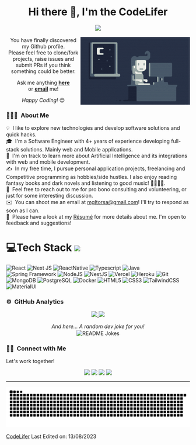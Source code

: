 <h1 align="center"> Hi there 👋, I'm the CodeLifer</h1>

<p align="center">
	<a href="https://github.com/mgltorsa">
		<img src="https://readme-typing-svg.herokuapp.com/?lines=FullStack+Developer;Tech+Coaching;Enterprise+Consulting ;AI%20Applications;Always%20developing%20my%20skills&center=true&width=380&height=45">
	</a>
</p>

<img alt="Night Coding" src="https://github.com/mgltorsa/mgltorsa/blob/main/assets/night-coder.gif?raw=true" align="right"/>

<div align="center">

You have finally discovered my Github profile. <br>
Please feel free to clone/fork projects, raise issues and submit PRs if you think something could be better. <br>

Ask me anything <a href="https://github.com/mgltorsa/mgltorsa/issues/new"><b>here</b></a><br>
or <a href="mailto:mgltorsa@gmail.com"><b>email</b></a> me!

<i>Happy Coding!</i> 😊

</div>

### 👨🏻‍💻 &nbsp;About Me

💡 &nbsp;I like to explore new technologies and develop software solutions and quick hacks.\
🎓 &nbsp;I'm a Software Engineer with 4+ years of experience developing full-stack solutions. Mainly web and Mobile applications.\
🌱 &nbsp;I'm on track to learn more about Artificial Intelligence and its integrations with web and mobile development.\
✍️ &nbsp;In my free time, I pursue personal application projects, freelancing and Competitive programming as hobbies/side hustles. I also enjoy reading fantasy books and dark novels and listening to good music! 🎼🎺🎷🎻.\
💬 &nbsp;Feel free to reach out to me for pro bono consulting and volunteering, or just for some interesting discussion.\
✉️ &nbsp;You can shoot me an email at mgltorsa@gmail.com! I'll try to respond as soon as I can.\
📄 &nbsp;Please have a look at my [Résumé](https://www.mgltorsa.com/resume.html) for more details about me. I'm open to feedback and suggestions!


# 💻Tech Stack <img src = "https://media2.giphy.com/media/QssGEmpkyEOhBCb7e1/giphy.gif?cid=ecf05e47a0n3gi1bfqntqmob8g9aid1oyj2wr3ds3mg700bl&rid=giphy.gif" width = 32px>

![React](https://img.shields.io/badge/react-%23323330.svg?style=for-the-badge&logo=react) ![Next JS](https://img.shields.io/badge/Next-black?style=for-the-badge&logo=next.js&logoColor=white) ![ReactNative](https://img.shields.io/badge/React%20Native-%23323330.svg?style=for-the-badge&logo=react) ![Typescript](https://img.shields.io/badge/typescript-%23323330.svg?style=for-the-badge&logo=typescript) ![Java](https://img.shields.io/badge/java-%23E34F26.svg?style=for-the-badge&logo=coffee&logoColor=white) ![Spring Framework](https://img.shields.io/badge/SpringBoot-6DB33F.svg?style=for-the-badge&logo=Spring&logoColor=white) ![NodeJS](https://img.shields.io/badge/node.js-6DA55F?style=for-the-badge&logo=node.js&logoColor=white) ![NestJS](https://img.shields.io/badge/nestjs-E0234E.svg?style=for-the-badge&logo=nestjs&logoColor=white) ![Vercel](https://img.shields.io/badge/vercel-%23000000.svg?style=for-the-badge&logo=vercel&logoColor=white) ![Heroku](https://img.shields.io/badge/heroku-%23430098.svg?style=for-the-badge&logo=heroku&logoColor=white) ![Git](https://img.shields.io/badge/Git-%232C8EBB.svg?style=for-the-badge&logo=git&logoColor=white) ![MongoDB](https://img.shields.io/badge/MongoDB-%234ea94b.svg?style=for-the-badge&logo=mongodb&logoColor=white) ![PostgreSQL](https://img.shields.io/badge/postgresql-4169e1.svg?style=for-the-badge&logo=postgresql&logoColor=white) ![Docker](https://img.shields.io/badge/docker-%230db7ed.svg?style=for-the-badge&logo=docker&logoColor=white) ![HTML5](https://img.shields.io/badge/html5-%23E34F26.svg?style=for-the-badge&logo=html5&logoColor=white) ![CSS3](https://img.shields.io/badge/css3-%231572B6.svg?style=for-the-badge&logo=css3&logoColor=white) ![TailwindCSS](https://img.shields.io/badge/tailwindcss-%2338B2AC.svg?style=for-the-badge&logo=tailwind-css&logoColor=white) ![MaterialUI](https://img.shields.io/badge/Material%20UI-007FFF.svg?style=for-the-badge&logo=mui&logoColor=white) 
### ⚙️ &nbsp;GitHub Analytics
<p align="center">
<a href="https://github.com/mgltorsa">
  <img height="180em" src="https://github-readme-stats-eight-theta.vercel.app/api?username=mgltorsa&show_icons=true&theme=algolia&include_all_commits=true&count_private=true"/>
  <img height="180em" src="https://github-readme-stats-eight-theta.vercel.app/api/top-langs/?username=mgltorsa&layout=compact&langs_count=8&theme=algolia"/>
</a>
</p>

<div align="center">

<i>And here... A random dev joke for you!</i><br>
<img align="center" src="https://readme-jokes.vercel.app/api" alt="README Jokes">

</div>

### 🤝🏻 &nbsp;Connect with Me
Let's work together!
<p align="center">
<a href="https://linkedin.com/in/mgltorsa"><img src="https://img.shields.io/badge/LinkedIn-0077B5?style=flat&logo=Linkedin&logoColor=white"/></a>
<a href="mailto:mgltorsa@gmail.com"><img src="https://img.shields.io/badge/Gmail-D14836?style=flat&logo=Gmail&logoColor=white"/></a>
<a href="https://instagram.com/mgltorsa"><img src="https://img.shields.io/badge/Instagram-E4405F?style=flat&logo=Instagram&logoColor=white"/></a>
<a href="https://instagram.com/mgltorsa"><img src="https://img.shields.io/badge/YouTube (soon)-red?style=flat&logo=youtube&logoColor=white"/></a>



---

<p align="center">
  <img src="https://raw.githubusercontent.com/mgltorsa/mgltorsa/main/assets/snake.svg" alt="snake">
</p>

[CodeLifer](https://github.com/mgltorsa)
Last Edited on: 13/08/2023
